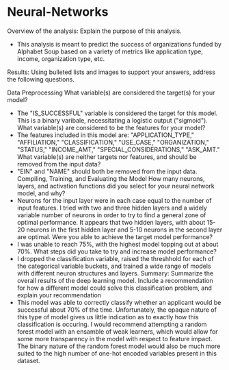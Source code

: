 # Neural-Networks
Overview of the analysis: Explain the purpose of this analysis.

* This analysis is meant to predict the success of organizations funded by Alphabet Soup based on a variety of metrics like application type, income, organization type, etc.

Results: Using bulleted lists and images to support your answers, address the following questions.

Data Preprocessing
What variable(s) are considered the target(s) for your model?
* The "IS_SUCCESSFUL" variable is considered the target for this model. This is a binary varibale, necessitating a logistic output ("sigmoid").
What variable(s) are considered to be the features for your model?
* The features included in this model are: "APPLICATION_TYPE," "AFFILIATION," "CLASSIFICATION," "USE_CASE," "ORGANIZATION," "STATUS," "INCOME_AMT," "SPECIAL_CONSIDERATIONS," "ASK_AMT."
What variable(s) are neither targets nor features, and should be removed from the input data?
* "EIN" and "NAME" should both be removed from the input data.
Compiling, Training, and Evaluating the Model
How many neurons, layers, and activation functions did you select for your neural network model, and why?
* Neurons for the input layer were in each case equal to the number of input features. I tried with two and three hidden layers and a widely variable number of neurons in order to try to find a general zone of optimal performance. It appears that two hidden layers, with about 15-20 neurons in the first hidden layer and 5-10 neurons in the second layer are optimal.
Were you able to achieve the target model performance?
* I was unable to reach 75%, with the highest model topping out at about 70%.
What steps did you take to try and increase model performance?
* I dropped the classification variable, raised the threshhold for each of the categorical variable buckets, and trained a wide range of models with different neuron structures and layers.
Summary: Summarize the overall results of the deep learning model. Include a recommendation for how a different model could solve this classification problem, and explain your recommendation
* This model was able to correctly classify whether an applicant would be successful about 70% of the time. Unfortunately, the opaque nature of this type of model gives us little indication as to exactly how this classification is occuring. I would recommend attempting a random forest model with an ensamble of weak learners, which would allow for some more transparency in the model with respect to feature impact. The binary nature of the random forest model would also be much more suited to the high number of one-hot encoded variables present in this dataset.
